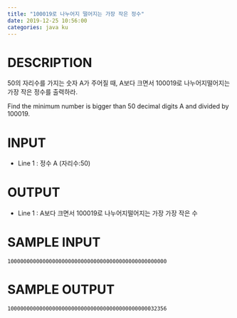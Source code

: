 ```yaml
---
title: "100019로 나누어지 떨어지는 가장 작은 정수"
date: 2019-12-25 10:56:00
categories: java ku
---
```


# DESCRIPTION
50의 자리수를 가지는 숫자 A가 주어질 때, A보다 크면서 100019로 나누어지떨어지는 가장 작은 정수를 출력하라.

Find the minimum number is bigger than 50 decimal digits A and divided by 100019.

# INPUT
* Line 1 : 정수 A (자리수:50)

 

# OUTPUT
* Line 1 : A보다 크면서 100019로 나누어지떨어지는 가장 가장 작은 수

 

# SAMPLE INPUT
```
10000000000000000000000000000000000000000000000000
```

# SAMPLE OUTPUT
```
10000000000000000000000000000000000000000000032356
```

<script src="https://gist.github.com/DetegiCE/bbe3ac227555d11a0925ca0d212cb69f.js"></script>
